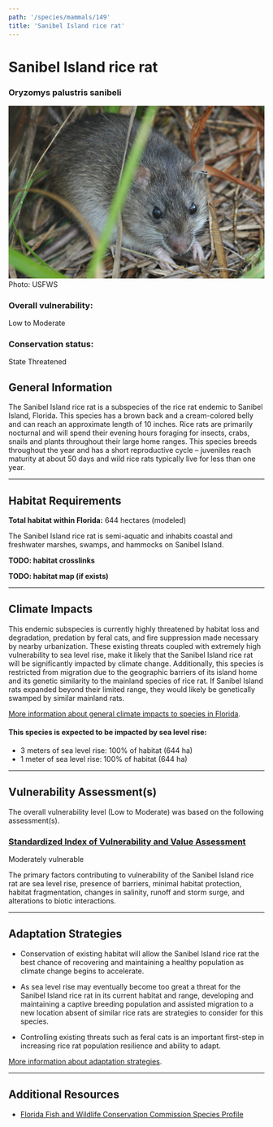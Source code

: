 ```yaml
---
path: '/species/mammals/149'
title: 'Sanibel Island rice rat'
---
```


# Sanibel Island rice rat

### Oryzomys palustris sanibeli

<div id="TopSection">

<div class="header-photo"><img src="149.jpg" alt="Photo for Sanibel Island rice rat"/>
<figcaption>Photo: USFWS</figcaption></div>

<div>

### Overall vulnerability:

<div class="vulnerability vulnerability-moderate">Low to Moderate</div>

### Conservation status:

State Threatened

</div>
</div>

## General Information

The Sanibel Island rice rat is a subspecies of the rice rat endemic to Sanibel Island, Florida.  This species has a brown back and a cream-colored belly and can reach an approximate length of 10 inches.  Rice rats are primarily nocturnal and will spend their evening hours foraging for insects, crabs, snails and plants throughout their large home ranges.  This species breeds throughout the year and has a short reproductive cycle – juveniles reach maturity at about 50 days and wild rice rats typically live for less than one year.

<hr />

## Habitat Requirements

**Total habitat within Florida:** 644 hectares (modeled)

The Sanibel Island rice rat is semi-aquatic and inhabits coastal and freshwater marshes, swamps, and hammocks on Sanibel Island.

**TODO: habitat crosslinks**

**TODO: habitat map (if exists)**

<hr />

## Climate Impacts

This endemic subspecies is currently highly threatened by habitat loss and degradation, predation by feral cats, and fire suppression made necessary by nearby urbanization.  These existing threats coupled with extremely high vulnerability to sea level rise, make it likely that the Sanibel Island rice rat will be significantly impacted by climate change.  Additionally, this species is restricted from migration due to the geographic barriers of its island home and its genetic similarity to the mainland species of rice rat.  If Sanibel Island rats expanded beyond their limited range, they would likely be genetically swamped by similar mainland rats.

[More information about general climate impacts to species in Florida](/impacts/species).


#### This species is expected to be impacted by sea level rise:

- 3 meters of sea level rise: 100% of habitat (644 ha)
- 1 meter of sea level rise: 100% of habitat (644 ha)
    

<hr />

## Vulnerability Assessment(s)

The overall vulnerability level (Low to Moderate) was based on the following assessment(s).
#### 
<div class="vulnerability-header">
<h3><a href="/impacts/vulnerability/sivva/species">Standardized Index of Vulnerability and Value Assessment</a></h3>
<div class="vulnerability vulnerability-moderate">Moderately vulnerable</div>
</div> 

The primary factors contributing to vulnerability of the Sanibel Island rice rat are sea level rise, presence of barriers, minimal habitat protection, habitat fragmentation, changes in salinity, runoff and storm surge, and alterations to biotic interactions.


<hr />

## Adaptation Strategies

- Conservation of existing habitat will allow the Sanibel Island rice rat the best chance of recovering and maintaining a healthy population as climate change begins to accelerate.

- As sea level rise may eventually become too great a threat for the Sanibel Island rice rat in its current habitat and range, developing and maintaining a captive breeding population and assisted migration to a new location absent of similar rice rats are strategies to consider for this species.

- Controlling existing threats such as feral cats is an important first-step in increasing rice rat population resilience and ability to adapt.

[More information about adaptation strategies](/strategies).

<hr />


## Additional Resources

- [Florida Fish and Wildlife Conservation Commission Species Profile](https://myfwc.com/wildlifehabitats/profiles/mammals/land/sanibel-island-rice-rat/)
